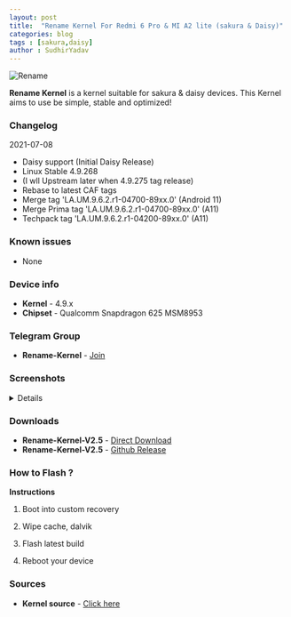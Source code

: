 ```yaml
---
layout: post
title:  "Rename Kernel For Redmi 6 Pro & MI A2 lite (sakura & Daisy)"
categories: blog
tags : [sakura,daisy]
author : SudhirYadav
---
```


![Rename](https://i.imgur.com/fWZqZ9S.jpg?raw=true)

**Rename Kernel** is a kernel suitable for sakura & daisy devices.
This Kernel aims to use be simple, stable and optimized!

### Changelog
2021-07-08
* Daisy support (Initial Daisy Release)
* Linux Stable 4.9.268
* (I wll Upstream later when 4.9.275 tag release)
* Rebase to latest CAF tags
* Merge tag 'LA.UM.9.6.2.r1-04700-89xx.0' (Android 11)
* Merge Prima tag 'LA.UM.9.6.2.r1-04700-89xx.0' (A11)
* Techpack tag 'LA.UM.9.6.2.r1-04200-89xx.0' (A11)

### Known issues
* None

### Device info
* **Kernel** - 4.9.x
* **Chipset** - Qualcomm Snapdragon 625 MSM8953

### Telegram Group
* **Rename-Kernel** - [Join](https://t.me/RenameKernel)

### Screenshots
<details>
<div id="images">
<img class="screenshot" src="https://i.imgur.com/8BuvArL.jpg">
</div>
</details>

### Downloads
* **Rename-Kernel-V2.5** -     [Direct Download](https://github.com/TheSanty/kernel_xiaomi_msm8953/releases/download/V2.5/Rename-Kernel-V2.5.zip)
* **Rename-Kernel-V2.5** -     [Github Release](https://github.com/TheSanty/kernel_xiaomi_msm8953/releases/tag/V2.5)

### How to Flash ?
**Instructions**

1) Boot into custom recovery 

2) Wipe cache, dalvik

3) Flash latest build

4) Reboot your device 

### Sources
* **Kernel source** - [Click here](https://github.com/TheSanty/kernel_xiaomi_msm8953.git)
